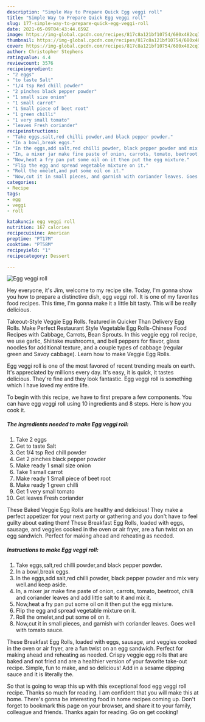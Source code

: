 ```yaml
---
description: "Simple Way to Prepare Quick Egg veggi roll"
title: "Simple Way to Prepare Quick Egg veggi roll"
slug: 177-simple-way-to-prepare-quick-egg-veggi-roll
date: 2021-05-09T04:43:44.659Z
image: https://img-global.cpcdn.com/recipes/817c8a121bf10754/680x482cq70/egg-veggi-roll-recipe-main-photo.jpg
thumbnail: https://img-global.cpcdn.com/recipes/817c8a121bf10754/680x482cq70/egg-veggi-roll-recipe-main-photo.jpg
cover: https://img-global.cpcdn.com/recipes/817c8a121bf10754/680x482cq70/egg-veggi-roll-recipe-main-photo.jpg
author: Christopher Stephens
ratingvalue: 4.4
reviewcount: 3576
recipeingredient:
- "2 eggs"
- "to taste Salt"
- "1/4 tsp Red chill powder"
- "2 pinches black pepper powder"
- "1 small size onion"
- "1 small carrot"
- "1 Small piece of beet root"
- "1 green chilli"
- "1 very small tomato"
- "leaves Fresh coriander"
recipeinstructions:
- "Take eggs,salt,red chilli powder,and black pepper powder."
- "In a bowl,break eggs."
- "In the eggs,add salt,red chilli powder, black pepper powder and mix very well.and keep aside."
- "In, a mixer jar make fine paste of onion, carrots, tomato, beetroot, chilli and coriander leaves and add little salt to it and mix it."
- "Now,heat a fry pan put some oil on it then put the egg mixture."
- "Flip the egg and spread vegetable mixture on it."
- "Roll the omelet,and put some oil on it."
- "Now,cut it in small pieces, and garnish with coriander leaves. Goes well with tomato sauce."
categories:
- Recipe
tags:
- egg
- veggi
- roll

katakunci: egg veggi roll 
nutrition: 167 calories
recipecuisine: American
preptime: "PT17M"
cooktime: "PT58M"
recipeyield: "1"
recipecategory: Dessert

---
```



![Egg veggi roll](https://img-global.cpcdn.com/recipes/817c8a121bf10754/680x482cq70/egg-veggi-roll-recipe-main-photo.jpg)

Hey everyone, it's Jim, welcome to my recipe site. Today, I'm gonna show you how to prepare a distinctive dish, egg veggi roll. It is one of my favorites food recipes. This time, I'm gonna make it a little bit tasty. This will be really delicious.

Takeout-Style Veggie Egg Rolls. featured in Quicker Than Delivery Egg Rolls. Make Perfect Restaurant Style Vegetable Egg Rolls-Chinese Food Recipes with Cabbage, Carrots, Bean Sprouts. In this veggie egg roll recipe, we use garlic, Shiitake mushrooms, and bell peppers for flavor, glass noodles for additional texture, and a couple types of cabbage (regular green and Savoy cabbage). Learn how to make Veggie Egg Rolls.

Egg veggi roll is one of the most favored of recent trending meals on earth. It's appreciated by millions every day. It's easy, it is quick, it tastes delicious. They're fine and they look fantastic. Egg veggi roll is something which I have loved my entire life.


To begin with this recipe, we have to first prepare a few components. You can have egg veggi roll using 10 ingredients and 8 steps. Here is how you cook it.

<!--inarticleads1-->

##### The ingredients needed to make Egg veggi roll:

1. Take 2 eggs
1. Get to taste Salt
1. Get 1/4 tsp Red chill powder
1. Get 2 pinches black pepper powder
1. Make ready 1 small size onion
1. Take 1 small carrot
1. Make ready 1 Small piece of beet root
1. Make ready 1 green chilli
1. Get 1 very small tomato
1. Get leaves Fresh coriander


These Baked Veggie Egg Rolls are healthy and delicious! They make a perfect appetizer for your next party or gathering and you don&#39;t have to feel guilty about eating them! These Breakfast Egg Rolls, loaded with eggs, sausage, and veggies cooked in the oven or air fryer, are a fun twist on an egg sandwich. Perfect for making ahead and reheating as needed. 

<!--inarticleads2-->

##### Instructions to make Egg veggi roll:

1. Take eggs,salt,red chilli powder,and black pepper powder.
1. In a bowl,break eggs.
1. In the eggs,add salt,red chilli powder, black pepper powder and mix very well.and keep aside.
1. In, a mixer jar make fine paste of onion, carrots, tomato, beetroot, chilli and coriander leaves and add little salt to it and mix it.
1. Now,heat a fry pan put some oil on it then put the egg mixture.
1. Flip the egg and spread vegetable mixture on it.
1. Roll the omelet,and put some oil on it.
1. Now,cut it in small pieces, and garnish with coriander leaves. Goes well with tomato sauce.


These Breakfast Egg Rolls, loaded with eggs, sausage, and veggies cooked in the oven or air fryer, are a fun twist on an egg sandwich. Perfect for making ahead and reheating as needed. Crispy veggie egg rolls that are baked and not fried and are a healthier version of your favorite take-out recipe. Simple, fun to make, and so delicious! Add in a sesame dipping sauce and it is literally the. 

So that is going to wrap this up with this exceptional food egg veggi roll recipe. Thanks so much for reading. I am confident that you will make this at home. There's gonna be interesting food in home recipes coming up. Don't forget to bookmark this page on your browser, and share it to your family, colleague and friends. Thanks again for reading. Go on get cooking!
